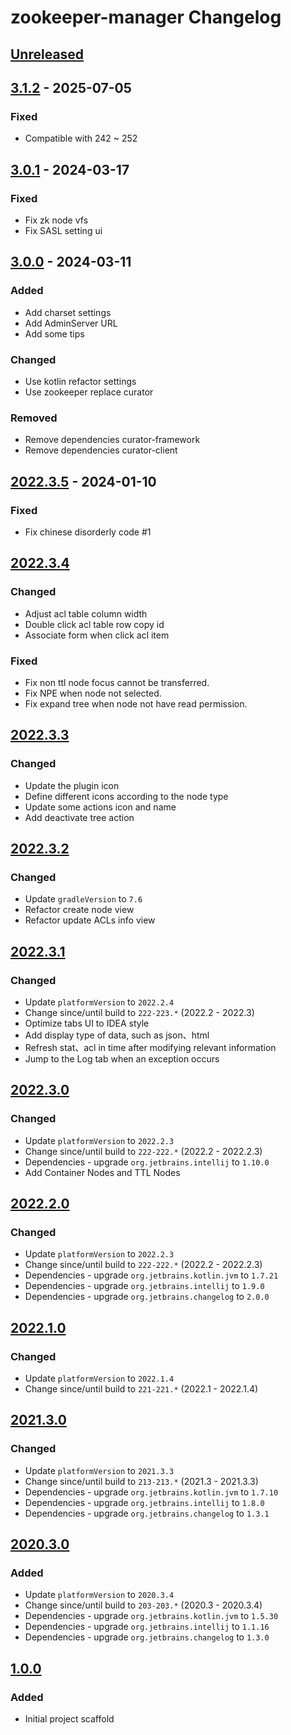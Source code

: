 <!-- Keep a Changelog guide -> https://keepachangelog.com -->

# zookeeper-manager Changelog

## [Unreleased]

## [3.1.2] - 2025-07-05

### Fixed

- Compatible with 242 ~ 252

## [3.0.1] - 2024-03-17

### Fixed

- Fix zk node vfs
- Fix SASL setting ui

## [3.0.0] - 2024-03-11

### Added

- Add charset settings
- Add AdminServer URL
- Add some tips

### Changed

- Use kotlin refactor settings
- Use zookeeper replace curator

### Removed

- Remove dependencies curator-framework
- Remove dependencies curator-client

## [2022.3.5] - 2024-01-10

### Fixed

- Fix chinese disorderly code #1

## [2022.3.4]

### Changed

- Adjust acl table column width
- Double click acl table row copy id
- Associate form when click acl item

### Fixed

- Fix non ttl node focus cannot be transferred.
- Fix NPE when node not selected.
- Fix expand tree when node not have read permission.

## [2022.3.3]

### Changed

- Update the plugin icon
- Define different icons according to the node type
- Update some actions icon and name
- Add deactivate tree action

## [2022.3.2]

### Changed

- Update `gradleVersion` to `7.6`
- Refactor create node view
- Refactor update ACLs info view

## [2022.3.1]

### Changed

- Update `platformVersion` to `2022.2.4`
- Change since/until build to `222-223.*` (2022.2 - 2022.3)
- Optimize tabs UI to IDEA style
- Add display type of data, such as json、html
- Refresh stat、acl in time after modifying relevant information
- Jump to the Log tab when an exception occurs

## [2022.3.0]

### Changed

- Update `platformVersion` to `2022.2.3`
- Change since/until build to `222-222.*` (2022.2 - 2022.2.3)
- Dependencies - upgrade `org.jetbrains.intellij` to `1.10.0`
- Add Container Nodes and TTL Nodes

## [2022.2.0]

### Changed

- Update `platformVersion` to `2022.2.3`
- Change since/until build to `222-222.*` (2022.2 - 2022.2.3)
- Dependencies - upgrade `org.jetbrains.kotlin.jvm` to `1.7.21`
- Dependencies - upgrade `org.jetbrains.intellij` to `1.9.0`
- Dependencies - upgrade `org.jetbrains.changelog` to `2.0.0`

## [2022.1.0]

### Changed

- Update `platformVersion` to `2022.1.4`
- Change since/until build to `221-221.*` (2022.1 - 2022.1.4)

## [2021.3.0]

### Changed

- Update `platformVersion` to `2021.3.3`
- Change since/until build to `213-213.*` (2021.3 - 2021.3.3)
- Dependencies - upgrade `org.jetbrains.kotlin.jvm` to `1.7.10`
- Dependencies - upgrade `org.jetbrains.intellij` to `1.8.0`
- Dependencies - upgrade `org.jetbrains.changelog` to `1.3.1`

## [2020.3.0]

### Added

- Update `platformVersion` to `2020.3.4`
- Change since/until build to `203-203.*` (2020.3 - 2020.3.4)
- Dependencies - upgrade `org.jetbrains.kotlin.jvm` to `1.5.30`
- Dependencies - upgrade `org.jetbrains.intellij` to `1.1.16`
- Dependencies - upgrade `org.jetbrains.changelog` to `1.3.0`

## [1.0.0]

### Added

- Initial project scaffold

[Unreleased]: https://github.com/fobgochod/zookeeper-manager/compare/v3.1.2...HEAD
[2022.3.5]: https://github.com/fobgochod/zookeeper-manager/compare/v2022.3.4...v2022.3.5
[2022.3.4]: https://github.com/fobgochod/zookeeper-manager/compare/v2022.3.3...v2022.3.4
[2022.3.3]: https://github.com/fobgochod/zookeeper-manager/compare/v2022.3.2...v2022.3.3
[2022.3.2]: https://github.com/fobgochod/zookeeper-manager/compare/v2022.3.1...v2022.3.2
[2022.3.1]: https://github.com/fobgochod/zookeeper-manager/compare/v2022.3.0...v2022.3.1
[2022.3.0]: https://github.com/fobgochod/zookeeper-manager/compare/v2022.2.0...v2022.3.0
[2022.2.0]: https://github.com/fobgochod/zookeeper-manager/compare/v2022.1.0...v2022.2.0
[2022.1.0]: https://github.com/fobgochod/zookeeper-manager/compare/v2021.3.0...v2022.1.0
[2021.3.0]: https://github.com/fobgochod/zookeeper-manager/compare/v2020.3.0...v2021.3.0
[2020.3.0]: https://github.com/fobgochod/zookeeper-manager/compare/v1.0.0...v2020.3.0
[3.1.2]: https://github.com/fobgochod/zookeeper-manager/compare/v3.0.1...v3.1.2
[3.0.1]: https://github.com/fobgochod/zookeeper-manager/compare/v3.0.0...v3.0.1
[3.0.0]: https://github.com/fobgochod/zookeeper-manager/compare/v2022.3.5...v3.0.0
[1.0.0]: https://github.com/fobgochod/zookeeper-manager/commits/v1.0.0
